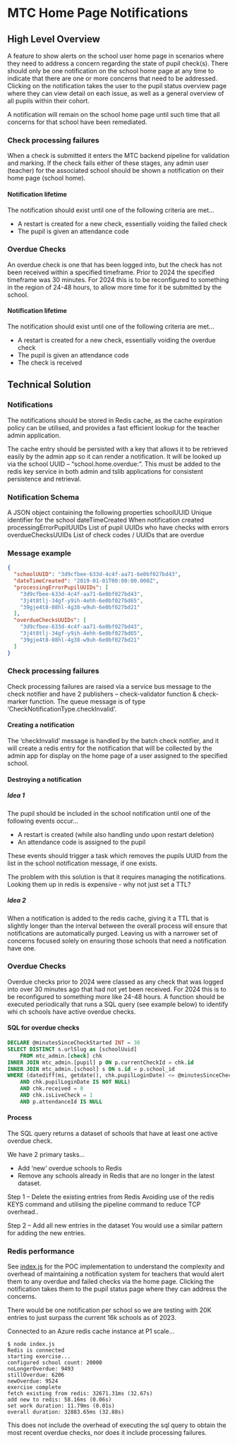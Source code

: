# MTC Home Page Notifications

## High Level Overview
A feature to show alerts on the school user home page in scenarios where they need to address a concern regarding the state of pupil check(s).  There should only be one notification on the school home page at any time to indicate that there are one or more concerns that need to be addressed.  Clicking on the notification takes the user to the pupil status overview page where they can view detail on each issue, as well as a general overview of all pupils within their cohort.

A notification will remain on the school home page until such time that all concerns for that school have been remediated.

### Check processing failures
When a check is submitted it enters the MTC backend pipeline for validation and marking.  If the check fails either of these stages, any admin user (teacher) for the associated school should be shown a notification on their home page (school home).

#### Notification lifetime
The notification should exist until one of the following criteria are met…
-	A restart is created for a new check, essentially voiding the failed check
-	The pupil is given an attendance code

### Overdue Checks
An overdue check is one that has been logged into, but the check has not been received within a specified timeframe.  Prior to 2024 the specified timeframe was 30 minutes.  For 2024 this is to be reconfigured to something in the region of 24-48 hours, to allow more time for it be submitted by the school.

#### Notification lifetime
The notification should exist until one of the following criteria are met…
-	A restart is created for a new check, essentially voiding the overdue check
-	The pupil is given an attendance code
-	The check is received

## Technical Solution

### Notifications
The notifications should be stored in Redis cache, as the cache expiration policy can be utilised, and provides a fast efficient lookup for the teacher admin application.

The cache entry should be persisted with a key that allows it to be retrieved easily by the admin app so it can render a notification.  It will be looked up via the school UUID – “school.home.overdue:<school UUID>”. This must be added to the redis key service in both admin and tslib applications for consistent persistence and retrieval.

### Notification Schema
A JSON object containing the following properties
schoolUUID	Unique identifier for the school
dateTimeCreated	When notification created
processingErrorPupilUUIDs	List of pupil UUIDs who have checks with errors
overdueChecksUUIDs	List of check codes / UUIDs that are overdue


### Message example
```json
{
  "schoolUUID": "3d9cfbee-633d-4c4f-aa71-6e0bf027bd43",
  "dateTimeCreated": "2019-01-01T00:00:00.000Z",
  "processingErrorPupilUUIDs": [
    "3d9cfbee-633d-4c4f-aa71-6e0bf027bd43",
    "3j4t8tlj-34gf-y9ih-4ehh-6e0bf027bd65",
    "39gje4t8-08hl-4g38-w9uh-6e0bf027bd21"
  ],
  "overdueChecksUUIDs": [
    "3d9cfbee-633d-4c4f-aa71-6e0bf027bd43",
    "3j4t8tlj-34gf-y9ih-4ehh-6e0bf027bd65",
    "39gje4t8-08hl-4g38-w9uh-6e0bf027bd21"
  ]
}
```

### Check processing failures
Check processing failures are raised via a service bus message to the check notifier and have 2 publishers – check-validator function & check-marker function.  The queue message is of type ‘CheckNotificationType.checkInvalid’.

#### Creating a notification
The ‘checkInvalid’ message is handled by the batch check notifier, and it will create a redis entry for the notification that will be collected by the admin app for display on the home page of a user assigned to the specified school.

#### Destroying a notification

##### Idea 1
The pupil should be included in the school notification until one of the following events occur…
-	A restart is created (while also handling undo upon restart deletion)
-	An attendance code is assigned to the pupil

These events should trigger a task which removes the pupils UUID from the list in the school notification message, if one exists.

The problem with this solution is that it requires managing the notifications.  Looking them up in redis is expensive - why not just set a TTL?

##### Idea 2
When a notification is added to the redis cache, giving it a TTL that is slightly longer than the interval between the overall process will ensure that notifications are automatically purged.  Leaving us with a narrower set of concerns focused solely on ensuring those schools that need a notification have one.

### Overdue Checks
Overdue checks prior to 2024 were classed as any check that was logged into over 30 minutes ago that had not yet been received.  For 2024 this is to be reconfigured to something more like 24-48 hours.  A function should be executed periodically that runs a SQL query (see example below) to identify whi ch schools have active overdue checks.

#### SQL for overdue checks
```sql
DECLARE @minutesSinceCheckStarted INT = 30
SELECT DISTINCT s.urlSlug as [schoolUuid]
    FROM mtc_admin.[check] chk
INNER JOIN mtc_admin.[pupil] p ON p.currentCheckId = chk.id
INNER JOIN mtc_admin.[school] s ON s.id = p.school_id
WHERE (datediff(mi, getdate(), chk.pupilLoginDate) <= @minutesSinceCheckStarted
    AND chk.pupilLoginDate IS NOT NULL)
    AND chk.received = 0
    AND chk.isLiveCheck = 1
    AND p.attendanceId IS NULL
```
#### Process
The SQL query returns a dataset of schools that have at least one active overdue check.

We have 2 primary tasks…
-	Add ‘new’ overdue schools to Redis
-	Remove any schools already in Redis that are no longer in the latest dataset.

Step 1 – Delete the existing entries from Redis
Avoiding use of the redis KEYS command and utilising the pipeline command to reduce TCP overhead..

Step 2 – Add all new entries in the dataset
You would use a similar pattern for adding the new entries.

### Redis performance

See [index.js](./index.js) for the POC implementation to understand the complexity and overhead of maintaining a notification system for teachers that would alert them to any overdue and failed checks via the home page.  Clicking the notification takes them to the pupil status page where they can address the concerns.

There would be one notification per school so we are testing with 20K entries to just surpass the current 16k schools as of 2023.

Connected to an Azure redis cache instance at P1 scale...

```
$ node index.js
Redis is connected
starting exercise...
configured school count: 20000
noLongerOverdue: 9493
stillOverdue: 6206
newOverdue: 9524
exercise complete
fetch existing from redis: 32671.31ms (32.67s)
add new to redis: 58.16ms (0.06s)
set work duration: 11.79ms (0.01s)
overall duration: 32883.65ms (32.88s)
```

This does not include the overhead of executing the sql query to obtain the most recent overdue checks, nor does it include processing failures.
